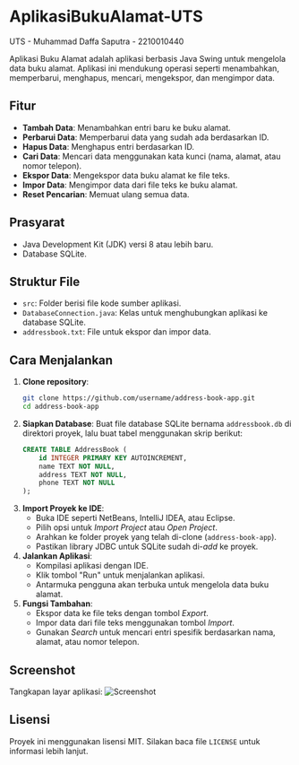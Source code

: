 # AplikasiBukuAlamat-UTS
 UTS - Muhammad Daffa Saputra - 2210010440

Aplikasi Buku Alamat adalah aplikasi berbasis Java Swing untuk mengelola data buku alamat. Aplikasi ini mendukung operasi seperti menambahkan, memperbarui, menghapus, mencari, mengekspor, dan mengimpor data.

## Fitur
- **Tambah Data**: Menambahkan entri baru ke buku alamat.
- **Perbarui Data**: Memperbarui data yang sudah ada berdasarkan ID.
- **Hapus Data**: Menghapus entri berdasarkan ID.
- **Cari Data**: Mencari data menggunakan kata kunci (nama, alamat, atau nomor telepon).
- **Ekspor Data**: Mengekspor data buku alamat ke file teks.
- **Impor Data**: Mengimpor data dari file teks ke buku alamat.
- **Reset Pencarian**: Memuat ulang semua data.

## Prasyarat
- Java Development Kit (JDK) versi 8 atau lebih baru.
- Database SQLite.

## Struktur File
- `src`: Folder berisi file kode sumber aplikasi.
- `DatabaseConnection.java`: Kelas untuk menghubungkan aplikasi ke database SQLite.
- `addressbook.txt`: File untuk ekspor dan impor data.

## Cara Menjalankan
1. **Clone repository**:
   ```bash
   git clone https://github.com/username/address-book-app.git
   cd address-book-app
2. **Siapkan Database**:
   Buat file database SQLite bernama `addressbook.db` di direktori proyek, lalu buat tabel menggunakan skrip berikut:
   ```sql
   CREATE TABLE AddressBook (
       id INTEGER PRIMARY KEY AUTOINCREMENT,
       name TEXT NOT NULL,
       address TEXT NOT NULL,
       phone TEXT NOT NULL
   );
3. **Import Proyek ke IDE**:
   - Buka IDE seperti NetBeans, IntelliJ IDEA, atau Eclipse.
   - Pilih opsi untuk *Import Project* atau *Open Project*.
   - Arahkan ke folder proyek yang telah di-clone (`address-book-app`).
   - Pastikan library JDBC untuk SQLite sudah di-*add* ke proyek.
4. **Jalankan Aplikasi**:
   - Kompilasi aplikasi dengan IDE.
   - Klik tombol "Run" untuk menjalankan aplikasi.
   - Antarmuka pengguna akan terbuka untuk mengelola data buku alamat.
5. **Fungsi Tambahan**:
   - Ekspor data ke file teks dengan tombol *Export*.
   - Impor data dari file teks menggunakan tombol *Import*.
   - Gunakan *Search* untuk mencari entri spesifik berdasarkan nama, alamat, atau nomor telepon.
## Screenshot
Tangkapan layar aplikasi:
![Screenshot](screenshot/ss.PNG)

## Lisensi
Proyek ini menggunakan lisensi MIT. Silakan baca file `LICENSE` untuk informasi lebih lanjut.
